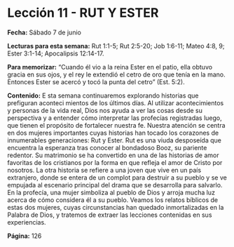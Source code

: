 # Lección 11 - RUT Y ESTER

**Fecha:** Sábado 7 de junio

**Lecturas para esta semana:** Rut 1:1-5; Rut 2:5-20; Job 1:6-11; Mateo
4:8, 9; Ester 3:1-14; Apocalipsis 12:14-17.

**Para memorizar:** “Cuando él vio a la reina Ester en el patio, ella obtuvo gracia en sus ojos, y el rey
le extendió el cetro de oro que tenía en la mano. Entonces Ester se acercó y tocó la
punta del cetro” (Est. 5:2).

**Contenido:**
E
sta semana continuaremos explorando historias que prefiguran aconteci­
mientos de los últimos días. Al utilizar acontecimientos y personas de la
vida real, Dios nos ayuda a ver las cosas desde su perspectiva y a entender
cómo interpretar las profecías registradas luego, que tienen el propósito de
fortalecer nuestra fe.
Nuestra atención se centra en dos mujeres importantes cuyas historias han
tocado los corazones de innumerables generaciones: Rut y Ester. Rut es una
viuda desposeída que encuentra la esperanza tras conocer al bondadoso Booz,
su pariente redentor. Su matrimonio se ha convertido en una de las historias de
amor favoritas de los cristianos por la forma en que refleja el amor de Cristo por
nosotros. La otra historia se refiere a una joven que vive en un país extranjero,
donde se entera de un complot para destruir a su pueblo y se ve empujada al
escenario principal del drama que se desarrolla para salvarlo.
En la profecía, una mujer simboliza al pueblo de Dios y arroja mucha luz
acerca de cómo considera él a su pueblo. Veamos los relatos bíblicos de estas
dos mujeres, cuyas circunstancias han quedado inmortalizadas en la Palabra
de Dios, y tratemos de extraer las lecciones contenidas en sus experiencias.

**Página:** 126
